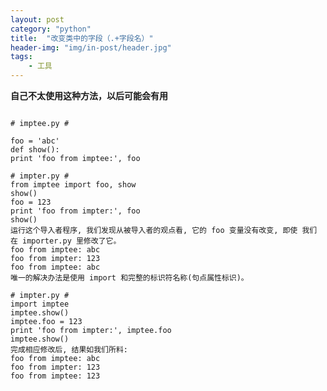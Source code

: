 ```yaml
---
layout: post
category: "python"
title:  "改变类中的字段（.+字段名）"
header-img: "img/in-post/header.jpg"
tags:
    - 工具
---
```


**自己不太使用这种方法，以后可能会有用**

<pre><code>
# imptee.py #

foo = 'abc'
def show():
print 'foo from imptee:', foo

# impter.py #
from imptee import foo, show
show()
foo = 123
print 'foo from impter:', foo
show()
运行这个导入者程序, 我们发现从被导入者的观点看, 它的 foo 变量没有改变, 即使 我们
在 importer.py 里修改了它。
foo from imptee: abc
foo from impter: 123
foo from imptee: abc
唯一的解决办法是使用 import 和完整的标识符名称(句点属性标识)。

# impter.py #
import imptee
imptee.show()
imptee.foo = 123
print 'foo from impter:', imptee.foo
imptee.show()
完成相应修改后, 结果如我们所料:
foo from imptee: abc
foo from impter: 123
foo from imptee: 123
</code></pre>